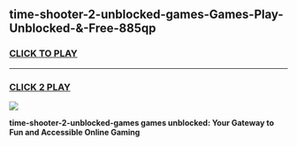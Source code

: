 
## time-shooter-2-unblocked-games-Games-Play-Unblocked-&-Free-885qp
<h3>
<a href="https://premium76.site?title=time-shooter-2-unblocked-games&ref=24A">CLICK TO PLAY</a></h3>
<hr>

<h3>
<a href="https://premium76.site?title=time-shooter-2-unblocked-games&ref=24A">CLICK 2 PLAY</a>
  
</h3>

<a href="https://premium76.site?title=time-shooter-2-unblocked-games&ref=24A"><img src="https://clearcache.store/games.png"></a>


**time-shooter-2-unblocked-games games unblocked: Your Gateway to Fun and Accessible Online Gaming**
